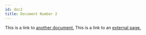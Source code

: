 ```yaml
---
id: doc2
title: Document Number 2
---
```


This is a link to [another document.](oauth.mdx) This is a link to an [external page.](http://www.example.com/)

